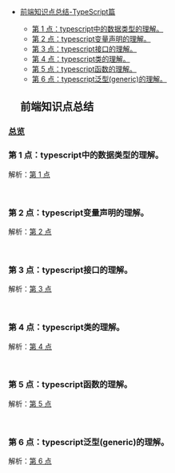 - [前端知识点总结-TypeScript篇](#%E5%89%8D%E7%AB%AF%E7%9F%A5%E8%AF%86%E7%82%B9%E6%80%BB%E7%BB%93)
  - [第 1 点：typescript中的数据类型的理解。](#%E7%AC%AC-1-%E7%82%B9typescript%E4%B8%AD%E7%9A%84%E6%95%B0%E6%8D%AE%E7%B1%BB%E5%9E%8B%E7%9A%84%E7%90%86%E8%A7%A3)
  - [第 2 点：typescript变量声明的理解。](#%E7%AC%AC-2-%E7%82%B9typescript%E5%8F%98%E9%87%8F%E5%A3%B0%E6%98%8E%E7%9A%84%E7%90%86%E8%A7%A3)
  - [第 3 点：typescript接口的理解。](#%E7%AC%AC-3-%E7%82%B9typescript%E6%8E%A5%E5%8F%A3%E7%9A%84%E7%90%86%E8%A7%A3)
  - [第 4 点：typescript类的理解。](#%E7%AC%AC-4-%E7%82%B9typescript%E7%B1%BB%E7%9A%84%E7%90%86%E8%A7%A3)
  - [第 5 点：typescript函数的理解。](#%E7%AC%AC-5-%E7%82%B9typescript%E5%87%BD%E6%95%B0%E7%9A%84%E7%90%86%E8%A7%A3)
  - [第 6 点：typescript泛型(generic)的理解。](#%E7%AC%AC-5-%E7%82%B9typescript%E5%87%BD%E6%95%B0%E7%9A%84%E7%90%86%E8%A7%A3)




  ## 前端知识点总结

### [总览](https://github.com/lotosv2010/front-end-summary/issues?q=is%3Aopen+is%3Aissue+label%3Asummary+label%3Atypescript)

### 第 1 点：typescript中的数据类型的理解。 

解析：[第 1 点](https://github.com/lotosv2010/front-end-summary/issues/64)

<br/>

### 第 2 点：typescript变量声明的理解。 

解析：[第 2 点](https://github.com/lotosv2010/front-end-summary/issues/66)

<br/>

### 第 3 点：typescript接口的理解。 

解析：[第 3 点](https://github.com/lotosv2010/front-end-summary/issues/68)

<br/>

### 第 4 点：typescript类的理解。 

解析：[第 4 点](https://github.com/lotosv2010/front-end-summary/issues/70)

<br/>

### 第 5 点：typescript函数的理解。 

解析：[第 5 点](https://github.com/lotosv2010/front-end-summary/issues/72)

<br/>

### 第 6 点：typescript泛型(generic)的理解。 

解析：[第 6 点](https://github.com/lotosv2010/front-end-summary/issues/74)

<br/>
